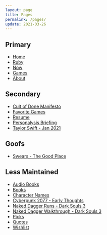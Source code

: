 ```yaml
---
layout: page
title: Pages
permalink: /pages/
update: 2021-03-26
---
```


## Primary

* [Home][home]
* [Ruby][ruby]
* [Now][now]
* [Games][games]
* [About][about]

## Secondary

* [Cult of Done Manifesto][cult of done]
* [Favorite Games][favorite games]
* [Resume][resume]
* [Personalysis Briefing][personalysis]
* [Taylor Swift - Jan 2021][taylor swift]

## Goofs

* [Swears - The Good Place][swears]

## Less Maintained

* [Audio Books][audio books]
* [Books][books]
* [Character Names][character names]
* [Cyberpunk 2077 - Early Thoughts][cyberpunk 2077]
* [Naked Dagger Runs - Dark Souls 3][naked dagger]
* [Naked Dagger Walkthrough - Dark Souls 3][naked dagger walkthrough]
* [Picks][picks]
* [Quotes][quotes]
* [Wishlist][wishlist]


[about]: /about/
[audio books]: /audio-books/
[books]: /books/
[character names]: /character-names/
[cult of done]: /cult-of-done/
[cyberpunk 2077]: /cyberpunk-2077/
[favorite games]: /favorite-games/
[home]: /
[games]: /games/
[naked dagger]: /naked-dagger/
[naked dagger walkthrough]: /naked-dagger-walkthrough-dark-souls-3/
[now]: /now/
[personalysis]: /personalysis/
[picks]: /picks/
[quotes]: /quotes/
[resume]: /resume/
[ruby]: /ruby/
[swears]: /swears/
[taylor swift]: /taylor-swift/
[wishlist]: /wishlist/
